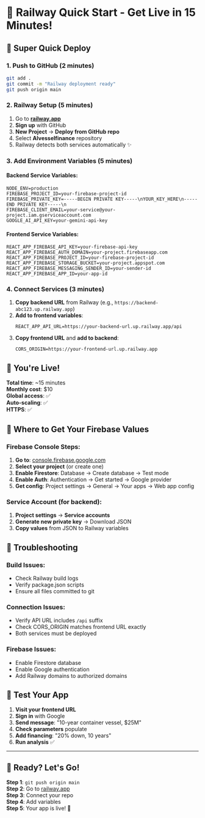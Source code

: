 # 🚂 Railway Quick Start - Get Live in 15 Minutes!

## 🎯 **Super Quick Deploy**

### 1. Push to GitHub (2 minutes)
```bash
git add .
git commit -m "Railway deployment ready"
git push origin main
```

### 2. Railway Setup (5 minutes)
1. Go to **[railway.app](https://railway.app)**
2. **Sign up** with GitHub
3. **New Project** → **Deploy from GitHub repo**
4. Select **AIvesselfinance** repository
5. Railway detects both services automatically ✨

### 3. Add Environment Variables (5 minutes)

#### Backend Service Variables:
```
NODE_ENV=production
FIREBASE_PROJECT_ID=your-firebase-project-id
FIREBASE_PRIVATE_KEY=-----BEGIN PRIVATE KEY-----\nYOUR_KEY_HERE\n-----END PRIVATE KEY-----\n
FIREBASE_CLIENT_EMAIL=your-service@your-project.iam.gserviceaccount.com  
GOOGLE_AI_API_KEY=your-gemini-api-key
```

#### Frontend Service Variables:
```
REACT_APP_FIREBASE_API_KEY=your-firebase-api-key
REACT_APP_FIREBASE_AUTH_DOMAIN=your-project.firebaseapp.com
REACT_APP_FIREBASE_PROJECT_ID=your-firebase-project-id
REACT_APP_FIREBASE_STORAGE_BUCKET=your-project.appspot.com
REACT_APP_FIREBASE_MESSAGING_SENDER_ID=your-sender-id
REACT_APP_FIREBASE_APP_ID=your-app-id
```

### 4. Connect Services (3 minutes)
1. **Copy backend URL** from Railway (e.g., `https://backend-abc123.up.railway.app`)
2. **Add to frontend variables**:
   ```
   REACT_APP_API_URL=https://your-backend-url.up.railway.app/api
   ```
3. **Copy frontend URL** and **add to backend**:
   ```
   CORS_ORIGIN=https://your-frontend-url.up.railway.app
   ```

## 🎉 **You're Live!**

**Total time**: ~15 minutes  
**Monthly cost**: $10  
**Global access**: ✅  
**Auto-scaling**: ✅  
**HTTPS**: ✅  

## 🔧 **Where to Get Your Firebase Values**

### Firebase Console Steps:
1. **Go to**: [console.firebase.google.com](https://console.firebase.google.com)
2. **Select your project** (or create one)
3. **Enable Firestore**: Database → Create database → Test mode
4. **Enable Auth**: Authentication → Get started → Google provider
5. **Get config**: Project settings → General → Your apps → Web app config

### Service Account (for backend):
1. **Project settings** → **Service accounts**
2. **Generate new private key** → Download JSON
3. **Copy values** from JSON to Railway variables

## 🚨 **Troubleshooting**

### Build Issues:
- Check Railway build logs
- Verify package.json scripts
- Ensure all files committed to git

### Connection Issues:
- Verify API URL includes `/api` suffix
- Check CORS_ORIGIN matches frontend URL exactly
- Both services must be deployed

### Firebase Issues:
- Enable Firestore database
- Enable Google authentication
- Add Railway domains to authorized domains

## 📱 **Test Your App**

1. **Visit your frontend URL**
2. **Sign in** with Google
3. **Send message**: "10-year container vessel, $25M"
4. **Check parameters** populate
5. **Add financing**: "20% down, 10 years"
6. **Run analysis** ✅

---

## 🎯 **Ready? Let's Go!**

**Step 1**: `git push origin main`  
**Step 2**: Go to [railway.app](https://railway.app)  
**Step 3**: Connect your repo  
**Step 4**: Add variables  
**Step 5**: Your app is live! 🚀